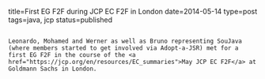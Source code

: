 title=First EG F2F during JCP EC F2F in London
date=2014-05-14
type=post
tags=java, jcp
status=published
~~~~~~

Leonardo, Mohamed and Werner as well as Bruno representing SouJava (where members started to get involved via Adopt-a-JSR) met for a first EG F2F in the course of the <a href="https://jcp.org/en/resources/EC_summaries">May JCP EC F2F</a> at Goldmann Sachs in London.
